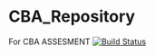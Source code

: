 # CBA_Repository
For CBA ASSESMENT
[![Build Status](https://travis-ci.org/irshadahmed1996/CBA_Repository.svg?branch=master)](https://travis-ci.org/irshadahmed1996/CBA_Repository)
